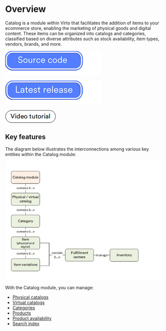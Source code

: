 # Overview

Catalog is a module within Virto that facilitates the addition of items to your ecommerce store, enabling the marketing of physical goods and digital content. These items can be organized into catalogs and categories, classified based on diverse attributes such as stock availability, item types, vendors, brands, and more.

[![Source code](media/source_code.png)](https://github.com/VirtoCommerce/vc-module-catalog)

[![Download](media/latest_release.png)](https://github.com/VirtoCommerce/vc-module-catalog/releases)

[![video tutorial](media/video-tutorial-button.png)](https://youtu.be/E3JX9xgLAZo?si=tq_CaZ5J1JXqNs1R)

## Key features

The diagram below illustrates the interconnections among various key entities within the Catalog module:

![Catalog Logical Overview](media/catalog-categories-products.png)

With the Catalog module, you can manage:

* [Physical catalogs](add-new-catalog.md#physical-catalogs)
* [Virtual catalogs](add-new-catalog.md#virtual-catalogs)
* [Categories](managing-categories.md)
* [Products](managing-products.md)
* [Product availability](setting-product-availability.md)
* [Search index](managing-search-index.md)

